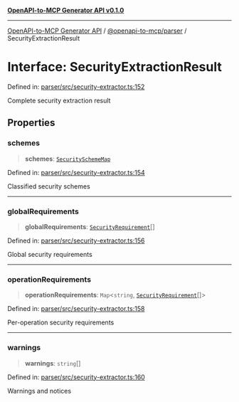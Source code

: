 [**OpenAPI-to-MCP Generator API v0.1.0**](../../../README.md)

***

[OpenAPI-to-MCP Generator API](../../../modules.md) / [@openapi-to-mcp/parser](../README.md) / SecurityExtractionResult

# Interface: SecurityExtractionResult

Defined in: [parser/src/security-extractor.ts:152](https://github.com/salacoste/openapi-mcp-generator/blob/fda5c6400a831cddbad9eacd652e11b2f7410b22/packages/parser/src/security-extractor.ts#L152)

Complete security extraction result

## Properties

### schemes

> **schemes**: [`SecuritySchemeMap`](SecuritySchemeMap.md)

Defined in: [parser/src/security-extractor.ts:154](https://github.com/salacoste/openapi-mcp-generator/blob/fda5c6400a831cddbad9eacd652e11b2f7410b22/packages/parser/src/security-extractor.ts#L154)

Classified security schemes

***

### globalRequirements

> **globalRequirements**: [`SecurityRequirement`](SecurityRequirement.md)[]

Defined in: [parser/src/security-extractor.ts:156](https://github.com/salacoste/openapi-mcp-generator/blob/fda5c6400a831cddbad9eacd652e11b2f7410b22/packages/parser/src/security-extractor.ts#L156)

Global security requirements

***

### operationRequirements

> **operationRequirements**: `Map`\<`string`, [`SecurityRequirement`](SecurityRequirement.md)[]\>

Defined in: [parser/src/security-extractor.ts:158](https://github.com/salacoste/openapi-mcp-generator/blob/fda5c6400a831cddbad9eacd652e11b2f7410b22/packages/parser/src/security-extractor.ts#L158)

Per-operation security requirements

***

### warnings

> **warnings**: `string`[]

Defined in: [parser/src/security-extractor.ts:160](https://github.com/salacoste/openapi-mcp-generator/blob/fda5c6400a831cddbad9eacd652e11b2f7410b22/packages/parser/src/security-extractor.ts#L160)

Warnings and notices
